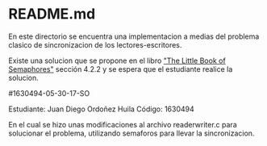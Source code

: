 # README.md

En este directorio se encuentra una implementacion a medias del problema clasico
de sincronizacion de los lectores-escritores. 

Existe una solucion que se propone en el libro 
["The Little Book of Semaphores"](http://greenteapress.com/wp/semaphores/)
sección 4.2.2 y se espera que el estudiante realice la solucion.

#1630494-05-30-17-SO

Estudiante: Juan Diego Ordoñez Huila
Código: 1630494

En el cual se hizo unas modificaciones al archivo readerwriter.c para solucionar el problema, utilizando semaforos para llevar la sincronizacion.
